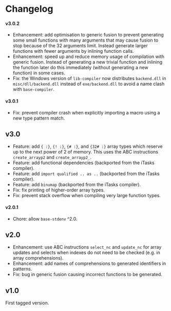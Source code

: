 # Changelog

#### v3.0.2

- Enhancement: add optimisation to generic fusion to prevent generating some
  small functions with many arguments that may cause fusion to stop because of
  the 32 arguments limit. Instead generate larger functions with fewer
  arguments by inlining function calls.
- Enhancement: speed up and reduce memory usage of compilation with generic
  fusion. Instead of generating a new trivial function and inlining the
  function later do this immediately (without generating a new function) in
  some cases.
- Fix: the Windows version of `lib-compiler` now distributes `backend.dll` in
  `misc/dll/backend.dll` instead of `exe/backend.dll` to avoid a name clash
  with `base-compiler`.

#### v3.0.1

- Fix: prevent compiler crash when explicitly importing a macro using a new
  type pattern match.

## v3.0

- Feature: add `{ :}`, `{! :}`, `{# :}`, and `{32# :}` array types which
  reserve up to the next power of 2 of memory. This uses the ABC instructions
  `create_arrayp2` and `create_arrayp2_`.
- Feature: add functional dependencies (backported from the iTasks compiler).
- Feature: add `import qualified .. as ..` (backported from the iTasks
  compiler).
- Feature: add `binumap` (backported from the iTasks compiler).
- Fix: fix printing of higher-order array types.
- Fix: prevent stack overflow when compiling very large function types.

#### v2.0.1

- Chore: allow `base-stdenv` ^2.0.

## v2.0

- Enhancement: use ABC instructions `select_nc` and `update_nc` for array
  updates and selects when indexes do not need to be checked (e.g. in array
  comprehensions).
- Enhancement: add names of comprehensions to generated identifiers in
  patterns.
- Fix: bug in generic fusion causing incorrect functions to be generated.

## v1.0

First tagged version.
